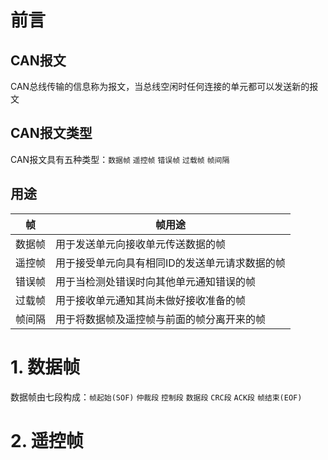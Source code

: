 # 前言

## CAN报文

CAN总线传输的信息称为报文，当总线空闲时任何连接的单元都可以发送新的报文

## CAN报文类型

CAN报文具有五种类型：`数据帧` `遥控帧` `错误帧` `过载帧` `帧间隔`

## 用途

|帧|帧用途|
|-|-|
|数据帧|用于发送单元向接收单元传送数据的帧|
|遥控帧|用于接受单元向具有相同ID的发送单元请求数据的帧
|错误帧|用于当检测处错误时向其他单元通知错误的帧|
|过载帧|用于接收单元通知其尚未做好接收准备的帧|
|帧间隔|用于将数据帧及遥控帧与前面的帧分离开来的帧|

# 1. 数据帧

数据帧由七段构成：`帧起始(SOF)` `仲裁段` `控制段` `数据段` `CRC段` `ACK段` `帧结束(EOF)`



# 2. 遥控帧

